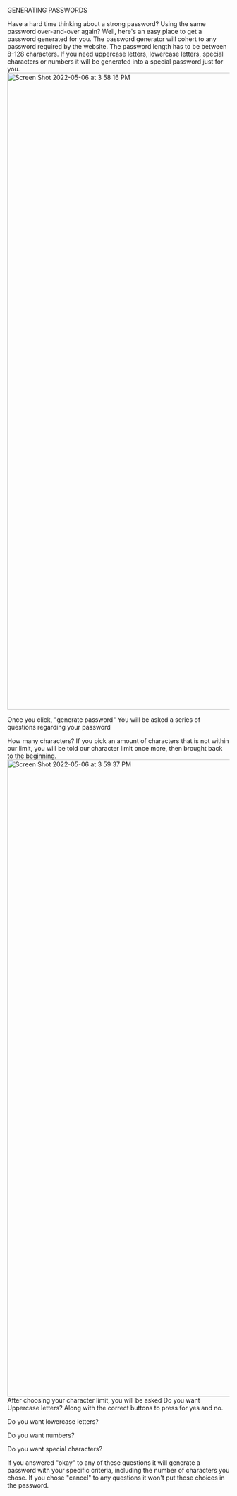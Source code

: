 GENERATING PASSWORDS 

Have a hard time thinking about a strong password? Using the same password over-and-over again? 
Well, here's an easy place to get a password generated for you. 
The password generator will cohert to any password required by the website. 
The password length has to be between 8-128 characters.
If you need uppercase letters, lowercase letters, special characters or numbers it will be generated into a special password just for you. 
<img width="1440" alt="Screen Shot 2022-05-06 at 3 58 16 PM" src="https://user-images.githubusercontent.com/101439331/167221600-d0f0aabb-d83c-4ad2-a400-56246ba1c516.png">


Once you click, "generate password" You will be asked a series of questions regarding your password 

How many characters?
If you pick an amount of characters that is not within our limit, you will be told our character limit once more, then brought back to the beginning. 
<img width="1440" alt="Screen Shot 2022-05-06 at 3 59 37 PM" src="https://user-images.githubusercontent.com/101439331/167221707-04882b21-dd18-477e-81a3-97f3d09fec09.png">
After choosing your character limit, you will be asked 
Do you want Uppercase letters? Along with the correct buttons to press for yes and no. 

Do you want lowercase letters? 

Do you want numbers?

Do you want special characters? 

If you answered "okay" to any of these questions it will generate a password with your specific criteria, including the number of characters you chose. 
If you chose "cancel" to any questions it won't put those choices in the password. 
